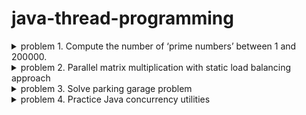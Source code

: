 # java-thread-programming

<details>
<summary> 
problem 1. Compute the number of ‘prime numbers’ between 1 and 200000.
</summary>
<div markdown="1">

* **experiment environment**
    * CPU type : Apple M1
    * number of cores : 8 core CPU
    * memory size : 16 GB
    * OS : macOS Monterey

* **execution time (ms) per the number of entire threads = {1,2,4,6,8,10,12,14,16,32}.**

     * Testing programs were done at 8-cores cpu environment. So even thought you increase the number of threads more than 8, there’s no more performance improvement.
     * But until 8-threads, the more threads you add, the higher performance it shows
     * Dynamic load balancing shows better performance than the others. The reason why it shows better load balancing is explained below.
   <img width="600" alt="2" src="https://user-images.githubusercontent.com/76895949/163588071-794b2141-28be-4c69-b6cf-5924b00f138a.png">
   <img width="600" alt="1" src="https://user-images.githubusercontent.com/76895949/163588088-cf076a57-4da1-45c0-b171-1b18c346a8ad.png">
  
* **Analysis**

        (1) pc_static_block.java
  * N number of threads find the number of prime numbers at different range and gather them into one variable at last.
  * Main thread divides the whole range, 0…200000, into n sub range blocks and allocate them to n threads separately.

   <img width="277" alt="a1" src="https://user-images.githubusercontent.com/76895949/163588410-f24951c6-0095-4974-99e0-a39a6ed8693d.png">![스크린샷 2022-04-15 오후 10 42 54](https://user-images.githubusercontent.com/76895949/163588424-11862627-50ea-43d4-a7e1-6decd0b7dec4.png)

  * If an integer gets bigger, it takes more time to check whether it’s prime number or not. So Thread#3(blue) takes more time to count the number of prime numbers at its range than other Threads(red, yellow, green).
  * Therefore, the loads allocated to each thread are not equal.

         (2) pc_static_cyclic.java

    <img width="333" alt="스크린샷 2022-04-15 오후 11 39 06" src="https://user-images.githubusercontent.com/76895949/163589902-6e5a2014-bb2d-4028-964e-25b35b8ce1b2.png">![c](https://user-images.githubusercontent.com/76895949/163589523-d41d5dad-9bfd-464f-bf47-f6c53b026c64.png)

   * Let’s look thread#0, To define whether 8k (1 <= k < 25000) is prime number or not, dividing 8k with 2 is enough. So even though thread#1 checks the same length of range with other threads but it works only 3ms and rest.
   * In contrast, thread#7 takes way more times to count because it should try to divide more times per integer than thread#0.
   * Therefore, the loads allocated to each thread are not equal.

         (3) pc_dynamic.java

      ![c2](https://user-images.githubusercontent.com/76895949/163589535-f82fcf5f-ed8d-4bbf-8dd1-da8f442d1192.png)

   * In this case, there’s only one queue which all the threads can get jobs from. They share the queue together. So loads are distributed to the threads randomly and as equal amount. Therefore all thread work equally. 




* **How to compile and execute the source code**

   ![execute](https://user-images.githubusercontent.com/76895949/163590219-82b45907-df24-4cf1-817a-64583bafbfe0.png)

   * At terminal,
      - javac pc_static_bock.java
      - javac pc_static_cyclic.java
      - javac pc_dynamic.java

   * After compilation execute the program. <java “filename” “numberOfThreads” “numRange”>
      - java pc_static_block 4 200000
      - java pc_static_cyclic 6 12000
      - java pc_dynamic 8 200000


</div>
</details>

<details>
<summary> 
problem 2. Parallel matrix multiplication with static load balancing approach
</summary>
<div markdown="1">

* **experiment environment**

	 * CPU type : Apple M1
	 * number of cores : 8 core CPU
	 * memory size : 16 GB
	 * OS : macOS Monterey

* **execution time (ms) per the number of entire threads = {1,2,4,6,8,10,12,14,16,32}.**

  <img width="600" alt="1" src="https://user-images.githubusercontent.com/76895949/163600047-591b34ba-29e9-4e58-8a35-118540c620b0.png">
  <img width="600" alt="1" src="https://user-images.githubusercontent.com/76895949/163600139-53477c9a-4aa7-497d-952c-758b19fd134f.png">

    * Because this experiment was done at 8-core cpu environment, performance improves until 6-8 threads. Interesting point is that more than 8 threads, the execution time rather increases. In my opinion, excessive number of threads doesn’t always guarantee better performance.
    
    * At 8-core cpu environment, It seems that for example 32 threads (more than 8) make worse queueing delay time.

* **Analysis**

  ![r](https://user-images.githubusercontent.com/76895949/163600237-924b6d98-74bc-4695-9401-f3923bb38904.png)

    * It seems that the loads allocated to each thread are very similar.
  
  
    * Let’s say we multiply two matrices A(m * n) and B(n * k). Then there result matrix C will be m*k. It means that we have to calculate m*k elements to get result C.
    * If you use “t” number of threads, then divide C’s elements into t bunch of tasks for t threads.

   ![스크린샷 2022-04-16 오전 1 57 07](https://user-images.githubusercontent.com/76895949/163600268-93956ab1-6581-469a-b9ff-b8dea94a6776.png)


    * For example, let’s say the result matrix A’s shape is 20 by 20. If you use 3 threads. Each of their task domain will be like the image above. Each thread calculate their separated task domain.


* **How to compile and execute the source code**

     * At terminal, javac MatmultD.java

    ![e](https://user-images.githubusercontent.com/76895949/163600290-62ea05b1-cd31-4bad-9026-720c5ebe2853.png)

     * After compilation execute the program. java MatmultD 6 < mat500.txt
     * 6 means the number of threads to use, < mat500.txt means the file that contains two matrices is given as standard input.
</div>
</details>
	
	
<details>
<summary> 
problem 3. Solve parking garage problem
</summary>
<div markdown="1">
	
* using BlockingQueue
	
   <img width="781" alt="스크린샷 2022-05-09 오후 8 05 15" src="https://user-images.githubusercontent.com/76895949/167397515-315bef79-f71f-4264-8ea6-f436f89b9ecc.png">
	
* using semaphore
	
   <img width="784" alt="스크린샷 2022-05-09 오후 8 06 58" src="https://user-images.githubusercontent.com/76895949/167397740-49adf335-8170-49ed-bb6d-e4b3f2f6ca24.png">

</div>
</details>

<details>
<summary> 
problem 4. Practice Java concurrency utilities
</summary>
<div markdown="1">
	
* **ex1 : BlockingQueue / ArrayBlockingQueue**

	* BlockingQueue is an interface. A class which implements BlockingQueue becomes thread safe, which means that multiple threads can put or take elements from the queue concurrently. Only one thread at the same time can access to the queue. 
If a thread tries to take an element while the queue is empty, the thread becomes blocked until there is an element to take. Similarly, if a thread tries to put an element and the there is no space at the queue, it becomes blocked until other thread takes an element out of the queue.

	* ArrayBlockingQueue is one of the BlockingQueue’s implementations. It stores elements in a fixed array so it cannot save unlimited amounts of elements.

	* Examine Methods 
		* **size()** : return the number of elements stored in blocking queue.
		* **remainingCapacity()** : return the remaining capacity of the blocking queue.
		* **peek()** : return the first element of the blocking queue without removing it. If there’s no element at the queue, it returns null.
		* **element()** : return the first element of the blocking queue without removing it. If there’s no element at the queue, it throws NoSuchElementException.
		* **contains(Object o)** : return true if there’s an element which equals to o, otherwise return false.

	* Insert Methods : insert element into the queue.
		* **add()** : If there’s no space for the new element, it throws an IllegalStateException
		* **put()** : iIf there’s no space for the new element, it blocks thread until the blocking queue has a space.
		* **offer()** : If there’s no space for the new element, it returns false.
		* **offer(long millis, TimeUnit timeUnit)** : If there’s no space for the new element, it waits timeUnit for the space. After the time out with no space were made, it returns false. 

	* Remove Methods : remove the first element at the queue.
		* **remove(Object o)** : find one element which equals to o and remove it. 
		* **take()** : If the blocking queue is empty, If the blocking queue is empty, it block the thread until an element is inserted.
		* **poll()** : If the blocking queue is empty, it returns null.
		* **poll(long millis, TimeUnit timeUnit)** : If the blocking queue is empty, it waits timeUnit for an element to become available. If not, it returns null.

	* Drain Methods
		* **drainTo(Collection dest)** : drains all the elements of the blocking queue into the dest.
		* **drainTo(Collection dest, int maxElements)** : drains up to maxElements from the blocking queue into the dest.


 
* **ex2 : 2. ReadWriteLock**

	* “lock”, “unlock” is used for protecting critical section, for example, multiple threads’ read, write action to same resource. ReadWriteLock is also a thread lock mechanism but the difference is that ReadWriteLock allows multiple threads to read a certain resource, but only one to write it, at a time. If a thread has write lock, the others cannot access to the shared resources. If a thread has read lock, the other readers can also have read lock.
 	* ReadWriteLock is an interface. ReentrantReadWriteLock is implementation of ReadWriteLock.


 
* **ex3 : 3. AtomicInteger**

	* It is an int variable which can be read and written atomically. All methods described below are safe with multiple threads’ calls.

	* Methods
		* **get()**: get integer value.
		* **set(234)**: set integer value.
		* **compareAndSet(expectedValue, newValue)** : Compare expectedValue with current value, and if they are same, set the current value with newValue.
		* **getAndAdd(num)**: get the value of the AtomicInteger and add num to it
		* **addAndGet(num)**: add num to the AtomicInteger and get its result returned
		* **getAndIncrement()**: same as getAndAdd() but increase 1.
		* **incrementAndGet()**: same as addAndget() but increase 1.
		* **decrementAndGet()**: subtract 1 and get.
		* **getAndDecrement()**: get the value and subtract 1.
 
* **ex4 : 4. CyclicBarrier**

	* Barrier is used for synchronization. If a barrier is set, all running threads must wait at the barrier until all threads reach it. After all thread reach the point, they are released and continue running again.
 	* After initializing how many threads cyclic barrier will wait, call barrier.await() then N threads will wait each other at that point
If you pass timeout to await function, barrier.await(10, TimeUnit.SECONDS), after 10 seconds, the barrier release all threads even though all threads didn’t reach the barrier.

</div>
</details>
